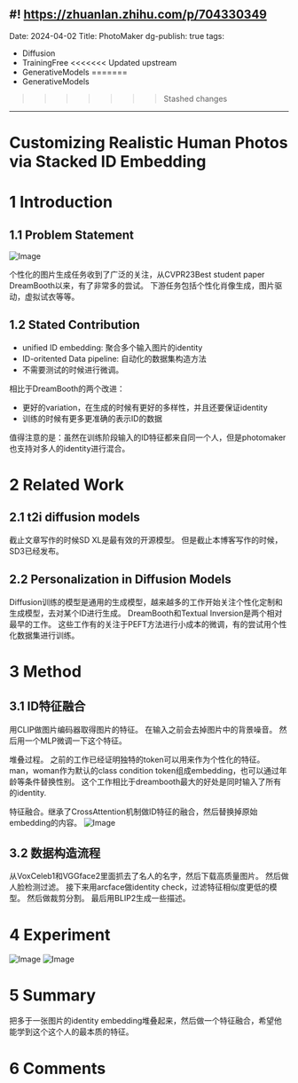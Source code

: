 #! https://zhuanlan.zhihu.com/p/704330349
---
Date: 2024-04-02
Title: PhotoMaker
dg-publish: true
tags:
  - Diffusion
  - TrainingFree
<<<<<<< Updated upstream
  - GenerativeModels 
=======
  - GenerativeModels
>>>>>>> Stashed changes
---
# Customizing Realistic Human Photos via Stacked ID Embedding
# 1 Introduction

## 1.1 Problem Statement
![Image](https://pic4.zhimg.com/80/v2-5455184f95c44e141ee83b1af5b2ed90.png)


个性化的图片生成任务收到了广泛的关注，从CVPR23Best student paper DreamBooth以来，有了非常多的尝试。 下游任务包括个性化肖像生成，图片驱动，虚拟试衣等等。 


## 1.2 Stated Contribution
- unified ID embedding: 聚合多个输入图片的identity
- ID-oritented Data pipeline: 自动化的数据集构造方法
- 不需要测试的时候进行微调。

相比于DreamBooth的两个改进：
- 更好的variation，在生成的时候有更好的多样性，并且还要保证identity
- 训练的时候有更多更准确的表示ID的数据

值得注意的是：虽然在训练阶段输入的ID特征都来自同一个人，但是photomaker也支持对多人的identity进行混合。 


# 2 Related Work

## 2.1 t2i diffusion models
截止文章写作的时候SD XL是最有效的开源模型。 但是截止本博客写作的时候，SD3已经发布。 

## 2.2 Personalization in Diffusion Models

Diffusion训练的模型是通用的生成模型，越来越多的工作开始关注个性化定制和生成模型，去对某个ID进行生成。 DreamBooth和Textual Inversion是两个相对最早的工作。 这些工作有的关注于PEFT方法进行小成本的微调，有的尝试用个性化数据集进行训练。 

# 3 Method

## 3.1 ID特征融合
用CLIP做图片编码器取得图片的特征。 
在输入之前会去掉图片中的背景噪音。 
然后用一个MLP微调一下这个特征。 

堆叠过程。 之前的工作已经证明独特的token可以用来作为个性化的特征。 man，woman作为默认的class condition token组成embedding，也可以通过年龄等条件替换性别。 
这个工作相比于dreambooth最大的好处是同时输入了所有的identity. 

特征融合。继承了CrossAttention机制做ID特征的融合，然后替换掉原始embedding的内容。 
![Image](https://pic4.zhimg.com/80/v2-b07220d7a7249e5395d4d593deaa95f6.png)

## 3.2 数据构造流程
从VoxCeleb1和VGGface2里面抓去了名人的名字，然后下载高质量图片。 然后做人脸检测过滤。 接下来用arcface做identity check，过滤特征相似度更低的模型。 然后做裁剪分割。 最后用BLIP2生成一些描述。 

# 4 Experiment
![Image](https://pic4.zhimg.com/80/v2-ce0d3685c331013b6a9d6e2e22774bd8.png)
![Image](https://pic4.zhimg.com/80/v2-f85cf60b50f6c54a5dc44623a16ad15c.png)
# 5 Summary

把多于一张图片的identity embedding堆叠起来，然后做一个特征融合，希望他能学到这个这个人的最本质的特征。 
# 6 Comments

